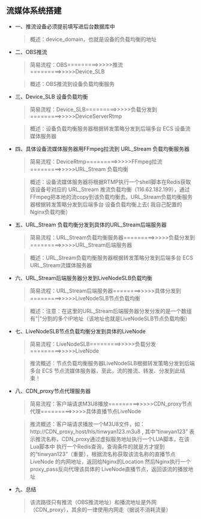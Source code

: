 ## 流媒体系统搭建

*	一、推流设备必须提前填写进后台数据库中 		

	> 概述：device_domain，也就是设备的负载均衡的地址			
	
*	二、OBS推流			

	> 简易流程：OBS=========>>>>>推流=========>>>>>Device_SLB	

	> 概述：OBS推流到设备负载均衡服务				

*	三、Device_SLB 设备负载均衡				

	> 简易流程：Device_SLB=========>>>>>负载分发到=========>>>>>DeviceServerRtmp   

	> 概述：设备负载均衡服务器根据转发策略分发到后端多台 ECS 设备流媒体服务器			

  
*	四、具体设备流媒体服务器用FFmpeg拉流到 URL_Stream 负载均衡服务器      

	> 简易流程：DeviceRtmp=========>>>>>FFmpeg拉流=========>>>>>URL_Stream 负载均衡   

	> 概述：设备流媒体服务器将根据RTMP执行一个shell脚本在Redis获取该设备号对应的 URL_Stream 推流负载均衡（116.62.182.199），通过FFmpeg把本地的流copy到该负载均衡去。URL_Stream负载均衡服务器根据转发策略分发到后端多台
	设备负载均衡上去( 我自己配置的Nginx负载均衡）

*	五、URL_Stream 负载均衡分发到具体的URL_Stream后端服务器
	
	> 简易流程：URL_Stream负载均衡服务器=========>>>>>负载分发到=========>>>>>URL_Stream后端服务器

	> 概述：URL_Stream负载均衡服务器根据转发策略分发到后端多台  ECS URL_Stream流媒体服务器

*	六、URL_Stream后端服务器分发到LiveNodeSLB负载均衡
	
	> 简易流程：URL_Stream后端服务器========>>>>>具体分发到=========>>>>>LiveNodeSLB节点负载均衡

	> 概述：注意：在这里的URL_Stream后端服务器分发分发的是一个数组有"|"分割的多个IP地址（该地址也就是LiveNodeSLB节点负载均衡）	


*	七、LiveNodeSLB节点负载均衡分发到具体的LiveNode
	
	> 简易流程：LiveNodeSLB=========>>>>>负载分发=========>>>>>LiveNode

	> 推流概述：节点负载均衡服务器LiveNodeSLB根据转发策略分发到后端多台 ECS 节点流媒体服务器，至此，流的推流、转发、分发到此结束！

*	八、CDN_proxy节点代理服务器 
	
	> 简易流程：客户端请求M3U8播放=========>>>>>CDN_proxy节点代理=========>>>>>具体直播节点LiveNode	

	> 推流概述：客户端请求播放一个M3U8文件，如：http://CDN_proxy_host/hls/tinwyan123.m3u8 , 其中“tinwyan123” 表示推流名称，CDN_proxy通过虚拟服务地址执行一个LUA脚本，在该Lua脚本中
	执行一个Redis查询，查询条件的就是方才提到的“tinwyan123”（重要），根据流名称获取该流名称的直播节点LiveNode 的内网地址，返回给Nginx的Location 然后Nginx执行一个proxy_pass反向代理该具体的
	LiveNode直播节点，返回该流的播放地址
	
*	九、总结

	> 该流路径只有推流（OBS推流地址）和播流地址是外网（CDN_proxy），其余的一律使用内网走（据说不消耗流量）		 	

	

